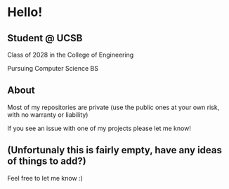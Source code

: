 # Hello!
## Student @ UCSB
Class of 2028 in the College of Engineering

Pursuing Computer Science BS
## About
Most of my repositories are private (use the public ones at your own risk, with no warranty or liability)

If you see an issue with one of my projects please let me know!
## (Unfortunaly this is fairly empty, have any ideas of things to add?)
Feel free to let me know :)
